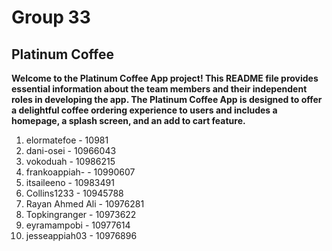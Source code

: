 # Group 33
## Platinum Coffee
**Welcome to the Platinum Coffee App project! This README file provides essential information about the team members and their independent roles in developing the app. The Platinum Coffee App is designed to offer a delightful coffee ordering experience to users and includes a homepage, a splash screen, and an add to cart feature.**

1. elormatefoe - 10981 <br/>
2. dani-osei - 10966043 <br/>
3. vokoduah - 10986215 <br/>
4. frankoappiah- - 10990607 <br/>
5. itsaileeno - 10983491 <br/>
6. Collins1233 - 10945788 <br/>
7. Rayan Ahmed Ali - 10976281 <br/>
8. Topkingranger - 10973622 <br/>
9. eyramampobi - 10977614 <br/>
10. jesseappiah03 - 10976896
